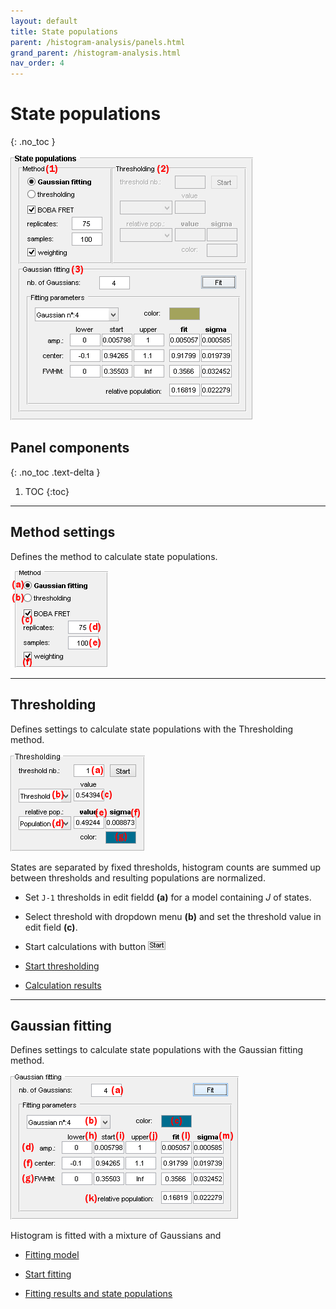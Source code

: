 ```yaml
---
layout: default
title: State populations
parent: /histogram-analysis/panels.html
grand_parent: /histogram-analysis.html
nav_order: 4
---
```


# State populations
{: .no_toc }

<a href="../../assets/images/gui/HA-panel-state-populations.png"><img src="../../assets/images/gui/HA-panel-state-populations.png" style="max-width: 388px;"/></a>

## Panel components
{: .no_toc .text-delta }

1. TOC
{:toc}


---

## Method settings

Defines the method to calculate state populations.

<img src="../../assets/images/gui/HA-panel-state-populations-method.png" style="max-width: 156px;"/>


---

## Thresholding

Defines settings to calculate state populations with the Thresholding method.

<img src="../../assets/images/gui/HA-panel-state-populations-thresholding.png" style="max-width: 215px;"/>

States are separated by fixed thresholds, histogram counts are summed up between thresholds and resulting populations are normalized.

* Set `J-1` thresholds in edit fieldd **(a)** for a model containing *J* of states.
* Select threshold with dropdown menu **(b)** and set the threshold value in edit field **(c)**.
* Start calculations with button 
![Start](../../assets/images/gui/HA-but-start.png)
* <u>Start thresholding</u>

* <u>Calculation results</u>


---

## Gaussian fitting

Defines settings to calculate state populations with the Gaussian fitting method.

<img src="../../assets/images/gui/HA-panel-state-populations-gaussian-fitting.png" style="max-width: 365px;"/>

Histogram is fitted with a mixture of Gaussians and 

* <u>Fitting model</u>

* <u>Start fitting</u>

* <u>Fitting results and state populations</u>


